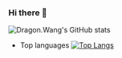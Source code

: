 ### Hi there 👋

<!--
**dragonwang-hub/dragonwang-hub** is a ✨ _special_ ✨ repository because its `README.md` (this file) appears on your GitHub profile.

Here are some ideas to get you started:

- 🔭 I’m currently working on ...
- 🌱 I’m currently learning ...
- 👯 I’m looking to collaborate on ...
- 🤔 I’m looking for help with ...
- 💬 Ask me about ...
- 📫 How to reach me: ...
- 😄 Pronouns: ...
- ⚡ Fun fact: ...
-->


![Dragon.Wang's GitHub stats](https://github-readme-stats.vercel.app/api?username=dragonwang-hub&bg_color=30,e96443,904e95&title_color=fff&text_color=fff)

- Top languages
[![Top Langs](https://github-readme-stats.vercel.app/api/top-langs/?username=dragonwang-hub)](https://github.com/anuraghazra/github-readme-stats)
